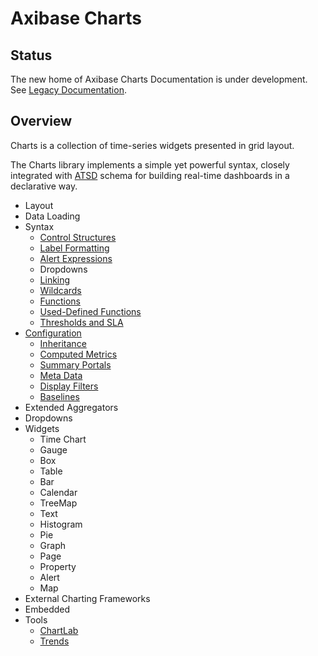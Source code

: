 # Axibase Charts

## Status

The new home of Axibase Charts Documentation is under development. See [Legacy Documentation](https://axibase.com/products/axibase-time-series-database/visualization/).

## Overview

Charts is a collection of time-series widgets presented in grid layout.

The Charts library implements a simple yet powerful syntax, closely integrated with [ATSD](https://axibase.com/docs/atsd/) schema for building real-time dashboards in a declarative way.

* Layout
* Data Loading
* Syntax
  * [Control Structures](./syntax/control-structure.md)
  * [Label Formatting](./syntax/label-formatting.md)
  * [Alert Expressions](./syntax/alert-expression.md)
  * Dropdowns
  * [Linking](./syntax/linking.md)
  * [Wildcards](./syntax/wildcards.md)
  * [Functions](./syntax/functions.md)
  * [Used-Defined Functions](./syntax/udf.md)
  * [Thresholds and SLA](./syntax/thresholds.md)
* [Configuration](./configuration/README.md)
  * [Inheritance](./configuration/inheritance.md)
  * [Computed Metrics](./configuration/computed-metrics.md)
  * [Summary Portals](./configuration/summary-portals.md)
  * [Meta Data](./configuration/meta-data.md)
  * [Display Filters](./configuration/display-filters.md)
  * [Baselines](./configuration/baselines.md)
* Extended Aggregators
* Dropdowns
* Widgets
  * Time Chart
  * Gauge
  * Box
  * Table
  * Bar
  * Calendar
  * TreeMap
  * Text
  * Histogram
  * Pie
  * Graph
  * Page
  * Property
  * Alert
  * Map
* External Charting Frameworks
* Embedded
* Tools
  * [ChartLab](https://axibase.com/use-cases/tutorials/shared/chartlab.html)
  * [Trends](https://axibase.com/use-cases/tutorials/shared/trends.html)
